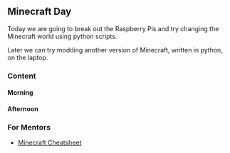 ## Minecraft Day

Today we are going to break out the Raspberry Pis and try changing the Minecraft world
using python scripts.

Later we can try modding another version of Minecraft, written in python, on the laptop.

### Content

#### Morning

#### Afternoon

### For Mentors

* [Minecraft Cheatsheet](cheatsheet.md)

